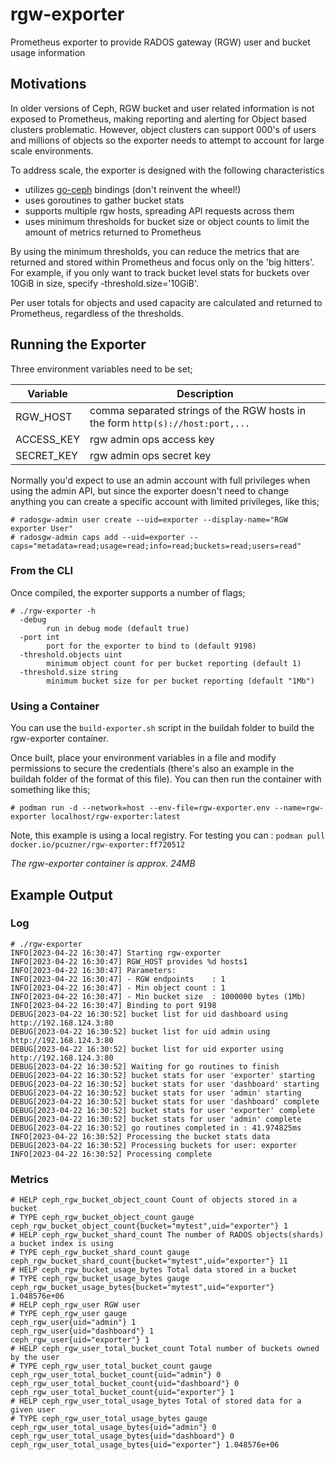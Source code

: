 # rgw-exporter
Prometheus exporter to provide RADOS gateway (RGW) user and bucket usage information

## Motivations
In older versions of Ceph, RGW bucket and user related information is not exposed to Prometheus, making reporting and 
alerting for Object based clusters problematic. However, object clusters can support 000's of users and millions of objects
so the exporter needs to attempt to account for large scale environments.

To address scale, the exporter is designed with the following characteristics

* utilizes [go-ceph](http://github.com/ceph/go-ceph) bindings (don't reinvent the wheel!)
* uses goroutines to gather bucket stats
* supports multiple rgw hosts, spreading API requests across them
* uses minimum thresholds for bucket size or object counts to limit the amount of metrics returned to Prometheus

By using the minimum thresholds, you can reduce the metrics that are returned and stored within Prometheus and focus only on the 'big hitters'. For example, if you only want to track bucket level stats for buckets over 10GiB in size, specify -threshold.size='10GiB'. 

Per user totals for objects and used capacity are calculated and returned to Prometheus, regardless of the thresholds.


## Running the Exporter 

Three environment variables need to be set;

| Variable | Description |
|----------|-------------|
| RGW_HOST | comma separated strings of the RGW hosts in the form ```http(s)://host:port,...``` |
| ACCESS_KEY | rgw admin ops access key |
| SECRET_KEY | rgw admin ops secret key |

Normally you'd expect to use an admin account with full privileges when using the admin API, but since the exporter doesn't need to change anything you can create a specific account with limited privileges, like this;

```
# radosgw-admin user create --uid=exporter --display-name="RGW exporter User"
# radosgw-admin caps add --uid=exporter --caps="metadata=read;usage=read;info=read;buckets=read;users=read"
```

### From the CLI

Once compiled, the exporter supports a number of flags;

```
# ./rgw-exporter -h 
  -debug
        run in debug mode (default true)
  -port int
        port for the exporter to bind to (default 9198)
  -threshold.objects uint
        minimum object count for per bucket reporting (default 1)
  -threshold.size string
        minimum bucket size for per bucket reporting (default "1Mb")
```

### Using a Container
You can use the `build-exporter.sh` script in the buildah folder to build the rgw-exporter container.

Once built, place your environment variables in a file and modify permissions to secure the credentials (there's also an example in the buildah folder of the format of this file). You can then run the container with something like this;

```
# podman run -d --network=host --env-file=rgw-exporter.env --name=rgw-exporter localhost/rgw-exporter:latest
```

Note, this example is using a local registry. For testing you can : ```podman pull docker.io/pcuzner/rgw-exporter:ff720512```

*The rgw-exporter container is approx. 24MB*

## Example Output
### Log
```
# ./rgw-exporter 
INFO[2023-04-22 16:30:47] Starting rgw-exporter                        
INFO[2023-04-22 16:30:47] RGW_HOST provides %d hosts1                  
INFO[2023-04-22 16:30:47] Parameters:                                  
INFO[2023-04-22 16:30:47] - RGW endpoints    : 1                       
INFO[2023-04-22 16:30:47] - Min object count : 1                       
INFO[2023-04-22 16:30:47] - Min bucket size  : 1000000 bytes (1Mb)     
INFO[2023-04-22 16:30:47] Binding to port 9198                         
DEBUG[2023-04-22 16:30:52] bucket list for uid dashboard using http://192.168.124.3:80 
DEBUG[2023-04-22 16:30:52] bucket list for uid admin using http://192.168.124.3:80 
DEBUG[2023-04-22 16:30:52] bucket list for uid exporter using http://192.168.124.3:80 
DEBUG[2023-04-22 16:30:52] Waiting for go routines to finish            
DEBUG[2023-04-22 16:30:52] bucket stats for user 'exporter' starting    
DEBUG[2023-04-22 16:30:52] bucket stats for user 'dashboard' starting   
DEBUG[2023-04-22 16:30:52] bucket stats for user 'admin' starting       
DEBUG[2023-04-22 16:30:52] bucket stats for user 'dashboard' complete   
DEBUG[2023-04-22 16:30:52] bucket stats for user 'exporter' complete    
DEBUG[2023-04-22 16:30:52] bucket stats for user 'admin' complete       
DEBUG[2023-04-22 16:30:52] go routines completed in : 41.974825ms       
INFO[2023-04-22 16:30:52] Processing the bucket stats data             
DEBUG[2023-04-22 16:30:52] Processing buckets for user: exporter        
INFO[2023-04-22 16:30:52] Processing complete  
```

### Metrics
```
# HELP ceph_rgw_bucket_object_count Count of objects stored in a bucket
# TYPE ceph_rgw_bucket_object_count gauge
ceph_rgw_bucket_object_count{bucket="mytest",uid="exporter"} 1
# HELP ceph_rgw_bucket_shard_count The number of RADOS objects(shards) a bucket index is using
# TYPE ceph_rgw_bucket_shard_count gauge
ceph_rgw_bucket_shard_count{bucket="mytest",uid="exporter"} 11
# HELP ceph_rgw_bucket_usage_bytes Total data stored in a bucket
# TYPE ceph_rgw_bucket_usage_bytes gauge
ceph_rgw_bucket_usage_bytes{bucket="mytest",uid="exporter"} 1.048576e+06
# HELP ceph_rgw_user RGW user
# TYPE ceph_rgw_user gauge
ceph_rgw_user{uid="admin"} 1
ceph_rgw_user{uid="dashboard"} 1
ceph_rgw_user{uid="exporter"} 1
# HELP ceph_rgw_user_total_bucket_count Total number of buckets owned by the user
# TYPE ceph_rgw_user_total_bucket_count gauge
ceph_rgw_user_total_bucket_count{uid="admin"} 0
ceph_rgw_user_total_bucket_count{uid="dashboard"} 0
ceph_rgw_user_total_bucket_count{uid="exporter"} 1
# HELP ceph_rgw_user_total_usage_bytes Total of stored data for a given user
# TYPE ceph_rgw_user_total_usage_bytes gauge
ceph_rgw_user_total_usage_bytes{uid="admin"} 0
ceph_rgw_user_total_usage_bytes{uid="dashboard"} 0
ceph_rgw_user_total_usage_bytes{uid="exporter"} 1.048576e+06
```